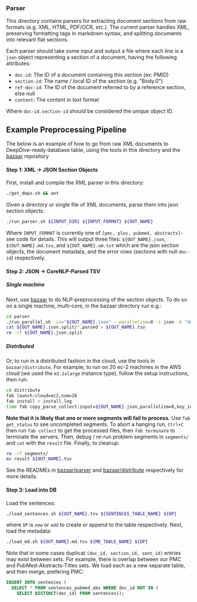 ### Parser

This directory contains parsers for extracting document sections from raw formats (e.g. XML, HTML, PDF/OCR, etc.).  The current parser handles XML, preserving formatting tags in markdown syntax, and splitting documents into relevant flat sections.

Each parser should take some input and output a file where each line is a `json` object representing a section of a document, having the following attributes:
* `doc-id`: The ID of a document containing this section (ex: PMID)
* `section-id`: The name / local ID of the section (e.g. "Body.0")
* `ref-doc-id`: The ID of the document referred to by a reference section, else null
* `content`: The content in text format

Where `doc-id.section-id` should be considered the unique object ID.

## Example Preprocessing Pipeline

The below is an example of how to go from raw XML documents to DeepDive-ready database table, using the tools in this directory and the [bazaar](https://github.com/HazyResearch/bazaar) repository

#### Step 1: XML -> JSON Section Objects

First, install and compile the XML parser in this directory:
```bash
./get_deps.sh && ant
```

Given a directory or single file of XML documents, parse them into json section objects:
```bash
./run_parser.sh ${INPUT_DIR} ${INPUT_FORMAT} ${OUT_NAME}
```
Where `INPUT_FORMAT` is currently one of `[pmc, plos, pubmed, abstracts]`- see code for details.  This will output three files: `${OUT_NAME}.json`, `${OUT_NAME}.md.tsv`, and `${OUT_NAME}.om.txt` which are the json section objects, the document metadata, and the error rows (sections with null `doc-id`) respectively.

#### Step 2: JSON -> CoreNLP-Parsed TSV

##### Single machine
Next, use [bazaar](https://github.com/HazyResearch/bazaar) to do NLP-preprocessing of the section objects.  To do so on a single machine, multi-core, in the bazaar directory run e.g.:
```bash
cd parser
./run_parallel.sh -in="${OUT_NAME}.json" --parallelism=8 -i json -k "doc-id,section-id,ref-doc-id" -v "content"
cat ${OUT_NAME}.json.split/*.parsed > ${OUT_NAME}.tsv
rm -rf ${OUT_NAME}.json.split
```
##### Distributed
Or, to run in a distributed fashion in the cloud, use the tools in `bazaar/distribute`.  For example, to run on 20 ec-2 machines in the AWS cloud (we used the `m3.2xlarge` instance type), follow the setup instructions, then run:
```bash
cd distribute
fab launch:cloud=ec2,num=20
fab install > install.log
time fab copy_parse_collect:input=${OUT_NAME}.json,parallelism=8,key_id="doc-id\,section-id\,ref-doc-id",content="content" terminate > parse.log
```
**Note that it is likely that one or more segments will fail to process.**  Use `fab get_status` to see uncompleted segments.  To abort a hanging run, `Ctrl+C` then run `fab collect` to get the processed files, then `fab terminate` to terminate the servers.  Then, debug / re-run problem segments in `segments/` and `cat` with the `result` file.  Finally, to cleanup:
```bash
rm -rf segments/
mv result ${OUT_NAME}.tsv
```

See the READMEs in [bazaar/parser](https://github.com/HazyResearch/bazaar/parser) and [bazaar/distribute](https://github.com/HazyResearch/bazaar/distribute) respectively for more details.

#### Step 3: Load into DB

Load the sentences:
```bash
./load_sentences.sh ${OUT_NAME}.tsv ${SENTENCES_TABLE_NAME} ${OP}
```
where `OP` is `new` or `add` to create or append to the table respectively.  Next, load the metadata:
```bash
./load_md.sh ${OUT_NAME}.md.tsv ${MD_TABLE_NAME} ${OP}
```
Note that in some cases duplicat `(doc_id, section_id, sent_id)` entries may exist between sets.  For example, there is overlap between our PMC and PubMed-Abstracts-Titles sets.  We load each as a new separate table, and then merge, prefering PMC:
```SQL
INSERT INTO sentences (
  SELECT * FROM sentences_pubmed_abs WHERE doc_id NOT IN (
    SELECT DISTINCT(doc_id) FROM sentences));
```
